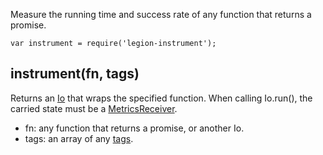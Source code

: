 
Measure the running time and success rate of any function that returns a
promise.

	var instrument = require('legion-instrument');

instrument(fn, tags)
--------------------

Returns an [Io](https://github.com/lane-webperformance/legion-io) that wraps
the specified function. When calling Io.run(), the carried state must be a
[MetricsReceiver](https://github.com/lane-webperformance/legion-metrics).

* fn: any function that returns a promise, or another Io.
* tags: an array of any
[tags](https://github.com/lane-webperformance/legion-metrics).

